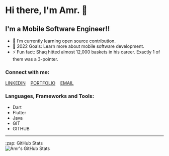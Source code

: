# Hi there, I'm Amr.  👋 

## I'm a Mobile Software Engineer!!

- 🌱 I’m currently learning open source contribution.
- 🥅 2022 Goals: Learn more about mobile software development.
- ⚡ Fun fact: Shaq hitted almost 12,000 baskets in his career. Exactly 1 of them was a 3-pointer.

### Connect with me:

[<a href="https://www.linkedin.com/in/amr-hisham/">LINKEDIN</a>](https://codestackr.com#gh-light-mode-only)
&nbsp;&nbsp;
[<a href="https://amrhisham97.github.io/portofolio/">PORTFOLIO</a>](https://codestackr.com#gh-light-mode-only)
&nbsp;&nbsp;
[<a href="https://amr.hisham.khalil@gmail.com/">EMAIL</a>](https://codestackr.com#gh-light-mode-only)

### Languages, Frameworks and Tools:

- Dart
- Flutter
- Java
- GIT
- GITHUB

---



  <summary>:zap: GitHub Stats</summary>

  <img align="left" alt="Amr's GitHub Stats" src="https://github-readme-stats.vercel.app/api?username=codeSTACKr&show_icons=true&hide_border=false&title_color=ff652f&icon_color=FFE400&bg_color=09131B&text_color=ffffff&border_color=0c1a25" />



[website]: https://codeSTACKr.com
[course]: http://vsCodeHero.com
[twitter]: https://twitter.com/codeSTACKr
[youtube]: https://youtube.com/codeSTACKr
[instagram]: https://instagram.com/codeSTACKr
[linkedin]: https://linkedin.com/in/codeSTACKr
[webdevplaylist]: https://www.youtube.com/playlist?list=PLkwxH9e_vrAJ0WbEsFA9W3I1W-g_BTsbt
[jsplaylist]: https://www.youtube.com/playlist?list=PLkwxH9e_vrALRJKu7wfXby3MKeflhTu6B
[cssplaylist]: https://www.youtube.com/playlist?list=PLkwxH9e_vrALSdvZuEh6gqQdmDoDIoqz4
[reactplaylist]: https://www.youtube.com/playlist?list=PLkwxH9e_vrAK4TdffpxKY3QGyHCpxFcQ0
